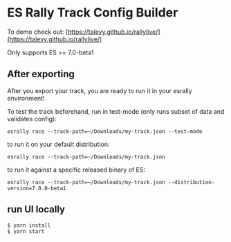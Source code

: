 # ES Rally Track Config Builder

To demo check out: [https://talevy.github.io/rallylive/](https://talevy.github.io/rallylive/)

Only supports ES >= 7.0-beta1

## After exporting

After you export your track, you are ready to run it in your esrally environment!

To test the track beforehand, run in test-mode (only runs subset of data and validates config):

```
esrally race --track-path=~/Downloads/my-track.json --test-mode
```

to run it on your default distribution:

```
esrally race --track-path=~/Downloads/my-track.json
```

to run it against a specific released binary of ES:

```
esrally race --track-path=~/Downloads/my-track.json --distribution-version=7.0.0-beta1
```

## run UI locally

```
$ yarn install
$ yarn start
```

